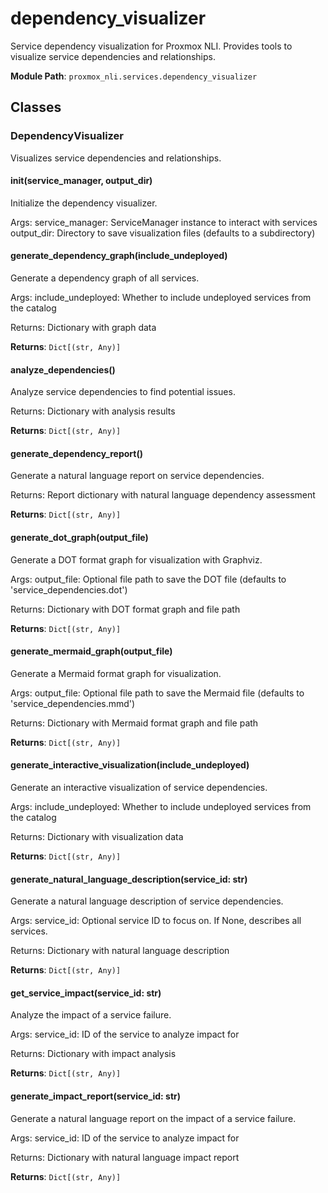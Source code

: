 # dependency_visualizer

Service dependency visualization for Proxmox NLI.
Provides tools to visualize service dependencies and relationships.

**Module Path**: `proxmox_nli.services.dependency_visualizer`

## Classes

### DependencyVisualizer

Visualizes service dependencies and relationships.

#### __init__(service_manager, output_dir)

Initialize the dependency visualizer.

Args:
    service_manager: ServiceManager instance to interact with services
    output_dir: Directory to save visualization files (defaults to a subdirectory)

#### generate_dependency_graph(include_undeployed)

Generate a dependency graph of all services.

Args:
    include_undeployed: Whether to include undeployed services from the catalog
    
Returns:
    Dictionary with graph data

**Returns**: `Dict[(str, Any)]`

#### analyze_dependencies()

Analyze service dependencies to find potential issues.

Returns:
    Dictionary with analysis results

**Returns**: `Dict[(str, Any)]`

#### generate_dependency_report()

Generate a natural language report on service dependencies.

Returns:
    Report dictionary with natural language dependency assessment

**Returns**: `Dict[(str, Any)]`

#### generate_dot_graph(output_file)

Generate a DOT format graph for visualization with Graphviz.

Args:
    output_file: Optional file path to save the DOT file (defaults to 'service_dependencies.dot')
    
Returns:
    Dictionary with DOT format graph and file path

**Returns**: `Dict[(str, Any)]`

#### generate_mermaid_graph(output_file)

Generate a Mermaid format graph for visualization.

Args:
    output_file: Optional file path to save the Mermaid file (defaults to 'service_dependencies.mmd')
    
Returns:
    Dictionary with Mermaid format graph and file path

**Returns**: `Dict[(str, Any)]`

#### generate_interactive_visualization(include_undeployed)

Generate an interactive visualization of service dependencies.

Args:
    include_undeployed: Whether to include undeployed services from the catalog
    
Returns:
    Dictionary with visualization data

**Returns**: `Dict[(str, Any)]`

#### generate_natural_language_description(service_id: str)

Generate a natural language description of service dependencies.

Args:
    service_id: Optional service ID to focus on. If None, describes all services.
    
Returns:
    Dictionary with natural language description

**Returns**: `Dict[(str, Any)]`

#### get_service_impact(service_id: str)

Analyze the impact of a service failure.

Args:
    service_id: ID of the service to analyze impact for
    
Returns:
    Dictionary with impact analysis

**Returns**: `Dict[(str, Any)]`

#### generate_impact_report(service_id: str)

Generate a natural language report on the impact of a service failure.

Args:
    service_id: ID of the service to analyze impact for
    
Returns:
    Dictionary with natural language impact report

**Returns**: `Dict[(str, Any)]`

